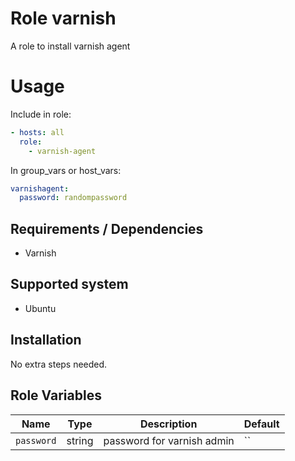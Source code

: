 # Role varnish

A role to install varnish agent

# Usage

Include in role:

```yaml
- hosts: all
  role:
    - varnish-agent
```

In group_vars or host_vars:

```yaml
varnishagent:
  password: randompassword
```

## Requirements / Dependencies

* Varnish

## Supported system

* Ubuntu

## Installation

No extra steps needed.

## Role Variables

|Name|Type|Description|Default|
|----|----|-----------|-------|
`password`|string|password for varnish admin|``
